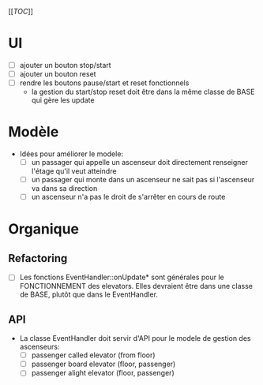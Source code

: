 [[_TOC_]]

# UI

- [ ] ajouter un bouton stop/start
- [ ] ajouter un bouton reset
- [ ] rendre les boutons pause/start et reset fonctionnels
   - la gestion du start/stop reset doit être dans la même classe de BASE qui gère les update

# Modèle

- Idées pour améliorer le modele:
   - [ ] un passager qui appelle un ascenseur doit directement renseigner l'étage qu'il veut atteindre
   - [ ] un passager qui monte dans un ascenseur ne sait pas si l'ascenseur va dans sa direction
   - [ ] un ascenseur n'a pas le droit de s'arrêter en cours de route

# Organique

## Refactoring

- [ ] Les fonctions EventHandler::onUpdate* sont générales pour le FONCTIONNEMENT des elevators. Elles devraient être dans une classe de BASE, plutôt que dans le EventHandler.

## API

- La classe EventHandler doit servir d'API pour le modele de gestion des ascenseurs:
   - [ ] passenger called elevator (from floor)
   - [ ] passenger board elevator (floor, passenger)
   - [ ] passenger alight elevator (floor, passenger)
